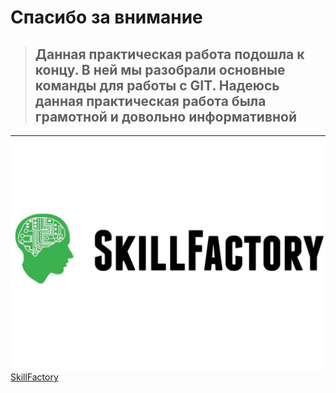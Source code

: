 # Спасибо за внимание

>## Данная практическая работа подошла к концу. В ней мы разобрали основные команды для работы с GIT. Надеюсь данная практическая работа была грамотной и довольно информативной
---
![skillfactory_logo](skillfactory-logo.jpg)
[SkillFactory](https://skillfactory.ru/)